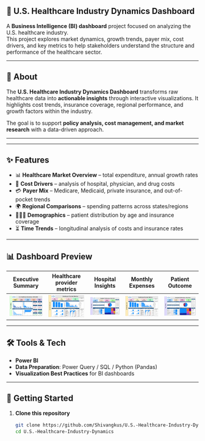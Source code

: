 ## 🏥 U.S. Healthcare Industry Dynamics Dashboard

A **Business Intelligence (BI) dashboard** project focused on analyzing the U.S. healthcare industry.  
This project explores market dynamics, growth trends, payer mix, cost drivers, and key metrics to help stakeholders understand the structure and performance of the healthcare sector.

---

## 📌 About

The **U.S. Healthcare Industry Dynamics Dashboard** transforms raw healthcare data into **actionable insights** through interactive visualizations. It highlights cost trends, insurance coverage, regional performance, and growth factors within the industry.  

The goal is to support **policy analysis, cost management, and market research** with a data-driven approach.

---

---

## ✨ Features

- 📊 **Healthcare Market Overview** – total expenditure, annual growth rates  
- 🏥 **Cost Drivers** – analysis of hospital, physician, and drug costs  
- 💳 **Payer Mix** – Medicare, Medicaid, private insurance, and out-of-pocket trends  
- 🌍 **Regional Comparisons** – spending patterns across states/regions  
- 🧑‍🤝‍🧑 **Demographics** – patient distribution by age and insurance coverage  
- ⏳ **Time Trends** – longitudinal analysis of costs and insurance rates  

---

## 📊 Dashboard Preview

| Executive Summary | Healthcare provider metrics | Hospital Insights | Monthly Expenses | Patient Outcome
|------------------|-----------|--------------|-----------|--------------|
| ![Overview](assets/executive_summary.jpg) | ![Payer Mix](assets/healthcare_provider_metrics.jpg) | ![Costs](assets/hospital_insights.jpg) | ![Monthly](assets/healthcare_provider_metrics.jpg) | ![Patient](assets/hospital_insights.jpg) |


---

## 🛠️ Tools & Tech

- **Power BI** 
- **Data Preparation**: Power Query / SQL / Python (Pandas)  
- **Visualization Best Practices** for BI dashboards  

---

## 🚀 Getting Started

1. **Clone this repository**  
   ```bash
   git clone https://github.com/Shivangkus/U.S.-Healthcare-Industry-Dynamics.git
   cd U.S.-Healthcare-Industry-Dynamics

